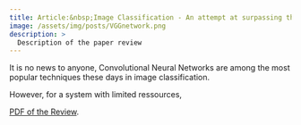 ```yaml
---
title: Article:&nbsp;Image Classification - An attempt at surpassing the Convolutional Neural Network
image: /assets/img/posts/VGGnetwork.png
description: >
  Description of the paper review
---
```


It is no news to anyone, Convolutional Neural Networks are among the most popular techniques these days in image classification.

However, for a system with limited ressources,

<html>
<head>
  <meta charset="UTF-8">
  <title>PDF.js Example</title>
  <script src="/assets/js/pdfjs/build/pdf.js"></script>
  <script src="/assets/js/pdfjs/build/surpassing_convnet/simple.js"></script>
</head>
<body>
  <a target="_blank" href="/assets/js/pdfjs/web/viewer.html?file=/assets/js/pdfjs/build/surpassing_convnet/Surpassing_CNNs.pdf">
    <canvas id="pdf"></canvas>
  </a>
</body>
</html>

[PDF of the Review](/assets/js/pdfjs/web/viewer.html?file=/assets/js/pdfjs/build/surpassing_convnet/Surpassing_CNNs.pdf). 